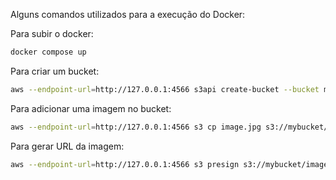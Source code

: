 Alguns comandos utilizados para a execução do Docker:

Para subir o docker: 
```bash
docker compose up
```

Para criar um bucket: 
```bash
aws --endpoint-url=http://127.0.0.1:4566 s3api create-bucket --bucket mybucket
```

Para adicionar uma imagem no bucket: 

```bash
aws --endpoint-url=http://127.0.0.1:4566 s3 cp image.jpg s3://mybucket/
```

Para gerar URL da imagem: 
```bash 
aws --endpoint-url=http://127.0.0.1:4566 s3 presign s3://mybucket/image.jpg
```